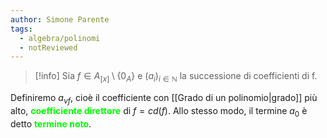```yaml
---
author: Simone Parente
tags:
  - algebra/polinomi
  - notReviewed
---
```

>[!info]
>Sia $f \in A_{[x]} \setminus \{0_A\}$ e $(a_i)_{i \in \mathbb{N}}$ la successione di coefficienti di f.

Definiremo $a_{\nu f}$, cioè il coefficiente con [[Grado di un polinomio|grado]] più alto, <span style="color:#00ff00"><b> coefficiente direttore</b></span> di $f=cd(f)$.
Allo stesso modo, il termine $a_0$ è detto <span style="color:#00ff00"><b>termine noto</b></span>.